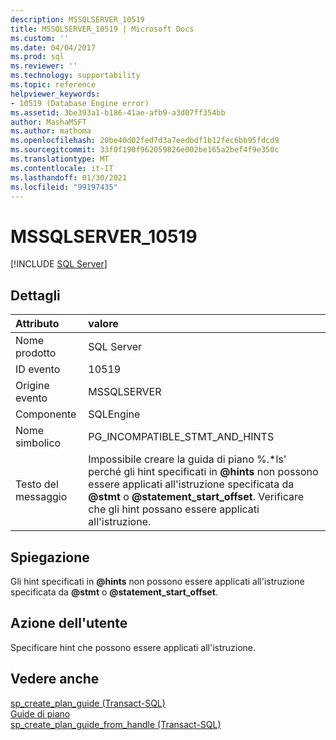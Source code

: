 ```yaml
---
description: MSSQLSERVER_10519
title: MSSQLSERVER_10519 | Microsoft Docs
ms.custom: ''
ms.date: 04/04/2017
ms.prod: sql
ms.reviewer: ''
ms.technology: supportability
ms.topic: reference
helpviewer_keywords:
- 10519 (Database Engine error)
ms.assetid: 3be393a1-b186-41ae-afb9-a3d07ff354bb
author: MashaMSFT
ms.author: mathoma
ms.openlocfilehash: 20be40d02fed7d3a7eedbdf1b12fec6bb95fdcd9
ms.sourcegitcommit: 33f0f190f962059826e002be165a2bef4f9e350c
ms.translationtype: MT
ms.contentlocale: it-IT
ms.lasthandoff: 01/30/2021
ms.locfileid: "99197435"
---
```

# <a name="mssqlserver_10519"></a>MSSQLSERVER_10519
 [!INCLUDE [SQL Server](../../includes/applies-to-version/sqlserver.md)]
  
## <a name="details"></a>Dettagli  
  
| Attributo | valore |  
| :-------- | :---- |  
|Nome prodotto|SQL Server|  
|ID evento|10519|  
|Origine evento|MSSQLSERVER|  
|Componente|SQLEngine|  
|Nome simbolico|PG_INCOMPATIBLE_STMT_AND_HINTS|  
|Testo del messaggio|Impossibile creare la guida di piano %.\*ls' perché gli hint specificati in **\@hints** non possono essere applicati all'istruzione specificata da **\@stmt** o **\@statement_start_offset**. Verificare che gli hint possano essere applicati all'istruzione.|  
  
## <a name="explanation"></a>Spiegazione  
Gli hint specificati in **\@hints** non possono essere applicati all'istruzione specificata da **\@stmt** o **\@statement_start_offset**.  
  
## <a name="user-action"></a>Azione dell'utente  
Specificare hint che possono essere applicati all'istruzione.  
  
## <a name="see-also"></a>Vedere anche  
[sp_create_plan_guide &#40;Transact-SQL&#41;](~/relational-databases/system-stored-procedures/sp-create-plan-guide-transact-sql.md)  
[Guide di piano](~/relational-databases/performance/plan-guides.md)  
[sp_create_plan_guide_from_handle &#40;Transact-SQL&#41;](~/relational-databases/system-stored-procedures/sp-create-plan-guide-from-handle-transact-sql.md)  
  
